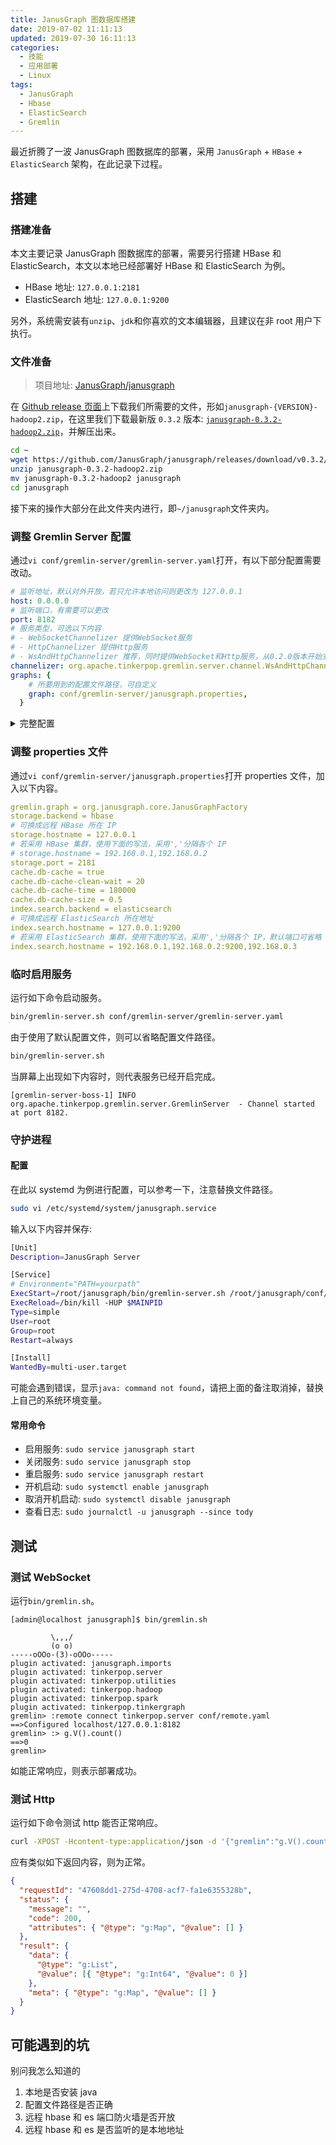 ```yaml
---
title: JanusGraph 图数据库搭建
date: 2019-07-02 11:11:13
updated: 2019-07-30 16:11:13
categories:
  - 技能
  - 应用部署
  - Linux
tags:
  - JanusGraph
  - Hbase
  - ElasticSearch
  - Gremlin
---
```


最近折腾了一波 JanusGraph 图数据库的部署，采用 `JanusGraph` + `HBase` + `ElasticSearch` 架构，在此记录下过程。

<!--more-->

## 搭建

### 搭建准备

本文主要记录 JanusGraph 图数据库的部署，需要另行搭建 HBase 和 ElasticSearch，本文以本地已经部署好 HBase 和 ElasticSearch 为例。

- HBase 地址: `127.0.0.1:2181`
- ElasticSearch 地址: `127.0.0.1:9200`

另外，系统需安装有`unzip`、`jdk`和你喜欢的文本编辑器，且建议在非 root 用户下执行。

### 文件准备

> 项目地址: [JanusGraph/janusgraph](https://github.com/JanusGraph/janusgraph)

在 [Github release 页面](https://github.com/JanusGraph/janusgraph/releases)上下载我们所需要的文件，形如`janusgraph-{VERSION}-hadoop2.zip`，在这里我们下载最新版 `0.3.2` 版本: [`janusgraph-0.3.2-hadoop2.zip`](https://github.com/JanusGraph/janusgraph/releases/download/v0.3.2/janusgraph-0.3.2-hadoop2.zip)，并解压出来。

```bash
cd ~
wget https://github.com/JanusGraph/janusgraph/releases/download/v0.3.2/janusgraph-0.3.2-hadoop2.zip -cO janusgraph-0.3.2-hadoop2.zip
unzip janusgraph-0.3.2-hadoop2.zip
mv janusgraph-0.3.2-hadoop2 janusgraph
cd janusgraph
```

接下来的操作大部分在此文件夹内进行，即`~/janusgraph`文件夹内。

### 调整 Gremlin Server 配置

通过`vi conf/gremlin-server/gremlin-server.yaml`打开，有以下部分配置需要改动。

```yaml
# 监听地址，默认对外开放，若只允许本地访问则更改为 127.0.0.1
host: 0.0.0.0
# 监听端口，有需要可以更改
port: 8182
# 服务类型，可选以下内容
# - WebSocketChannelizer 提供WebSocket服务
# - HttpChannelizer 提供Http服务
# - WsAndHttpChannelizer 推荐，同时提供WebSocket和Http服务，从0.2.0版本开始支持
channelizer: org.apache.tinkerpop.gremlin.server.channel.WsAndHttpChannelizer
graphs: {
    # 所要用到的配置文件路径，可自定义
    graph: conf/gremlin-server/janusgraph.properties,
  }
```

<details>
  <summary>完整配置</summary>

```yaml
host: 0.0.0.0
port: 8182
scriptEvaluationTimeout: 30000
channelizer: org.apache.tinkerpop.gremlin.server.channel.WsAndHttpChannelizer
graphs: { graph: conf/gremlin-server/janusgraph.properties }
scriptEngines:
  {
    gremlin-groovy:
      {
        plugins:
          {
            org.janusgraph.graphdb.tinkerpop.plugin.JanusGraphGremlinPlugin: {},
            ? org.apache.tinkerpop.gremlin.server.jsr223.GremlinServerGremlinPlugin
            : {},
            ? org.apache.tinkerpop.gremlin.tinkergraph.jsr223.TinkerGraphGremlinPlugin
            : {},
            org.apache.tinkerpop.gremlin.jsr223.ImportGremlinPlugin:
              {
                classImports: [java.lang.Math],
                methodImports: [java.lang.Math#*],
              },
            org.apache.tinkerpop.gremlin.jsr223.ScriptFileGremlinPlugin:
              { files: [scripts/empty-sample.groovy] },
          },
      },
  }
serializers:
  - {
      className: org.apache.tinkerpop.gremlin.driver.ser.GryoMessageSerializerV3d0,
      config:
        {
          ioRegistries: [org.janusgraph.graphdb.tinkerpop.JanusGraphIoRegistry],
        },
    }
  - {
      className: org.apache.tinkerpop.gremlin.driver.ser.GryoMessageSerializerV3d0,
      config: { serializeResultToString: true },
    }
  - {
      className: org.apache.tinkerpop.gremlin.driver.ser.GraphSONMessageSerializerV3d0,
      config:
        {
          ioRegistries: [org.janusgraph.graphdb.tinkerpop.JanusGraphIoRegistry],
        },
    }
  # Older serialization versions for backwards compatibility:
  - {
      className: org.apache.tinkerpop.gremlin.driver.ser.GryoMessageSerializerV1d0,
      config:
        {
          ioRegistries: [org.janusgraph.graphdb.tinkerpop.JanusGraphIoRegistry],
        },
    }
  - {
      className: org.apache.tinkerpop.gremlin.driver.ser.GryoLiteMessageSerializerV1d0,
      config:
        {
          ioRegistries: [org.janusgraph.graphdb.tinkerpop.JanusGraphIoRegistry],
        },
    }
  - {
      className: org.apache.tinkerpop.gremlin.driver.ser.GryoMessageSerializerV1d0,
      config: { serializeResultToString: true },
    }
  - {
      className: org.apache.tinkerpop.gremlin.driver.ser.GraphSONMessageSerializerGremlinV2d0,
      config:
        {
          ioRegistries: [org.janusgraph.graphdb.tinkerpop.JanusGraphIoRegistry],
        },
    }
  - {
      className: org.apache.tinkerpop.gremlin.driver.ser.GraphSONMessageSerializerGremlinV1d0,
      config:
        {
          ioRegistries:
            [org.janusgraph.graphdb.tinkerpop.JanusGraphIoRegistryV1d0],
        },
    }
  - {
      className: org.apache.tinkerpop.gremlin.driver.ser.GraphSONMessageSerializerV1d0,
      config:
        {
          ioRegistries:
            [org.janusgraph.graphdb.tinkerpop.JanusGraphIoRegistryV1d0],
        },
    }
processors:
  - {
      className: org.apache.tinkerpop.gremlin.server.op.session.SessionOpProcessor,
      config: { sessionTimeout: 28800000 },
    }
  - {
      className: org.apache.tinkerpop.gremlin.server.op.traversal.TraversalOpProcessor,
      config: { cacheExpirationTime: 600000, cacheMaxSize: 1000 },
    }
metrics:
  {
    consoleReporter: { enabled: true, interval: 180000 },
    csvReporter:
      {
        enabled: true,
        interval: 180000,
        fileName: /tmp/gremlin-server-metrics.csv,
      },
    jmxReporter: { enabled: true },
    slf4jReporter: { enabled: true, interval: 180000 },
    gangliaReporter:
      { enabled: false, interval: 180000, addressingMode: MULTICAST },
    graphiteReporter: { enabled: false, interval: 180000 },
  }
maxInitialLineLength: 4096
maxHeaderSize: 8192
maxChunkSize: 8192
maxContentLength: 65536
maxAccumulationBufferComponents: 1024
resultIterationBatchSize: 64
writeBufferLowWaterMark: 32768
writeBufferHighWaterMark: 65536
```

</details>

### 调整 properties 文件

通过`vi conf/gremlin-server/janusgraph.properties`打开 properties 文件，加入以下内容。

```yaml
gremlin.graph = org.janusgraph.core.JanusGraphFactory
storage.backend = hbase
# 可换成远程 HBase 所在 IP
storage.hostname = 127.0.0.1
# 若采用 HBase 集群，使用下面的写法，采用','分隔各个 IP
# storage.hostname = 192.168.0.1,192.168.0.2
storage.port = 2181
cache.db-cache = true
cache.db-cache-clean-wait = 20
cache.db-cache-time = 180000
cache.db-cache-size = 0.5
index.search.backend = elasticsearch
# 可换成远程 ElasticSearch 所在地址
index.search.hostname = 127.0.0.1:9200
# 若采用 ElasticSearch 集群，使用下面的写法，采用','分隔各个 IP，默认端口可省略
index.search.hostname = 192.168.0.1,192.168.0.2:9200,192.168.0.3
```

### 临时启用服务

运行如下命令启动服务。

```bash
bin/gremlin-server.sh conf/gremlin-server/gremlin-server.yaml
```

由于使用了默认配置文件，则可以省略配置文件路径。

```bash
bin/gremlin-server.sh
```

当屏幕上出现如下内容时，则代表服务已经开启完成。

```
[gremlin-server-boss-1] INFO  org.apache.tinkerpop.gremlin.server.GremlinServer  - Channel started at port 8182.
```

### 守护进程

#### 配置

在此以 systemd 为例进行配置，可以参考一下，注意替换文件路径。

```bash
sudo vi /etc/systemd/system/janusgraph.service
```

输入以下内容并保存:

```bash
[Unit]
Description=JanusGraph Server

[Service]
# Environment="PATH=yourpath"
ExecStart=/root/janusgraph/bin/gremlin-server.sh /root/janusgraph/conf/gremlin-server/gremlin-server.yaml
ExecReload=/bin/kill -HUP $MAINPID
Type=simple
User=root
Group=root
Restart=always

[Install]
WantedBy=multi-user.target
```

可能会遇到错误，显示`java: command not found`，请把上面的备注取消掉，替换上自己的系统环境变量。

#### 常用命令

- 启用服务: `sudo service janusgraph start`
- 关闭服务: `sudo service janusgraph stop`
- 重启服务: `sudo service janusgraph restart`
- 开机启动: `sudo systemctl enable janusgraph`
- 取消开机启动: `sudo systemctl disable janusgraph`
- 查看日志: `sudo journalctl -u janusgraph --since tody`

## 测试

### 测试 WebSocket

运行`bin/gremlin.sh`。

```
[admin@localhost janusgraph]$ bin/gremlin.sh

         \,,,/
         (o o)
-----oOOo-(3)-oOOo-----
plugin activated: janusgraph.imports
plugin activated: tinkerpop.server
plugin activated: tinkerpop.utilities
plugin activated: tinkerpop.hadoop
plugin activated: tinkerpop.spark
plugin activated: tinkerpop.tinkergraph
gremlin> :remote connect tinkerpop.server conf/remote.yaml
==>Configured localhost/127.0.0.1:8182
gremlin> :> g.V().count()
==>0
gremlin>
```

如能正常响应，则表示部署成功。

### 测试 Http

运行如下命令测试 http 能否正常响应。

```bash
curl -XPOST -Hcontent-type:application/json -d '{"gremlin":"g.V().count()"}' http://localhost:8182
```

应有类似如下返回内容，则为正常。

```json
{
  "requestId": "47608dd1-275d-4708-acf7-fa1e6355328b",
  "status": {
    "message": "",
    "code": 200,
    "attributes": { "@type": "g:Map", "@value": [] }
  },
  "result": {
    "data": {
      "@type": "g:List",
      "@value": [{ "@type": "g:Int64", "@value": 0 }]
    },
    "meta": { "@type": "g:Map", "@value": [] }
  }
}
```

## 可能遇到的坑

别问我怎么知道的

1. 本地是否安装 java
2. 配置文件路径是否正确
3. 远程 hbase 和 es 端口防火墙是否开放
4. 远程 hbase 和 es 是否监听的是本地地址
